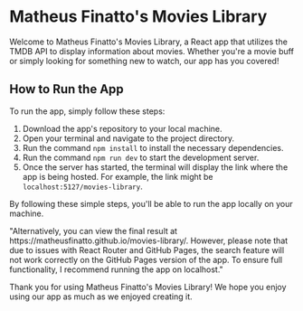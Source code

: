 <h1>Matheus Finatto's Movies Library</h1>
<p>Welcome to Matheus Finatto's Movies Library, a React app that utilizes the TMDB API to display information about movies. Whether you're a movie buff or simply looking for something new to watch, our app has you covered!</p>
<h2>How to Run the App</h2>
<p>To run the app, simply follow these steps:</p>
<ol>
  <li>Download the app's repository to your local machine.</li>
  <li>Open your terminal and navigate to the project directory.</li>
  <li>Run the command <code>npm install</code> to install the necessary dependencies.</li>
  <li>Run the command <code>npm run dev</code> to start the development server.</li>
  <li>Once the server has started, the terminal will display the link where the app is being hosted. For example, the link might be <code>localhost:5127/movies-library</code>.</li>
</ol>
<p>By following these simple steps, you'll be able to run the app locally on your machine.</p>
"Alternatively, you can view the final result at https://matheusfinatto.github.io/movies-library/. However, please note that due to issues with React Router and GitHub Pages, the search feature will not work correctly on the GitHub Pages version of the app. To ensure full functionality, I recommend running the app on localhost."
<p>Thank you for using Matheus Finatto's Movies Library! We hope you enjoy using our app as much as we enjoyed creating it.</p>
